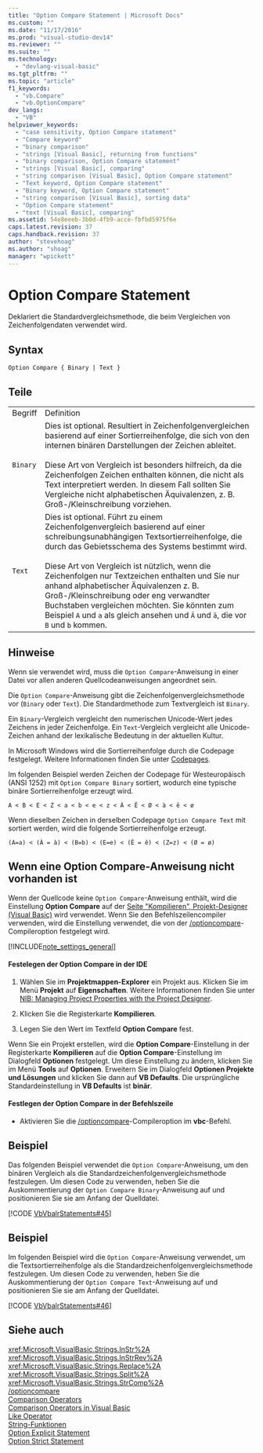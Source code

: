 ```yaml
---
title: "Option Compare Statement | Microsoft Docs"
ms.custom: ""
ms.date: "11/17/2016"
ms.prod: "visual-studio-dev14"
ms.reviewer: ""
ms.suite: ""
ms.technology: 
  - "devlang-visual-basic"
ms.tgt_pltfrm: ""
ms.topic: "article"
f1_keywords: 
  - "vb.Compare"
  - "vb.OptionCompare"
dev_langs: 
  - "VB"
helpviewer_keywords: 
  - "case sensitivity, Option Compare statement"
  - "Compare keyword"
  - "binary comparison"
  - "strings [Visual Basic], returning from functions"
  - "binary comparison, Option Compare statement"
  - "strings [Visual Basic], comparing"
  - "string comparison [Visual Basic], Option Compare statement"
  - "Text keyword, Option Compare statement"
  - "Binary keyword, Option Compare statement"
  - "string comparison [Visual Basic], sorting data"
  - "Option Compare statement"
  - "text [Visual Basic], comparing"
ms.assetid: 54e8eeeb-3b0d-4fb9-acce-fbfbd5975f6e
caps.latest.revision: 37
caps.handback.revision: 37
author: "stevehoag"
ms.author: "shoag"
manager: "wpickett"
---
```

# Option Compare Statement
Deklariert die Standardvergleichsmethode, die beim Vergleichen von Zeichenfolgendaten verwendet wird.  
  
## Syntax  
  
```  
Option Compare { Binary | Text }  
```  
  
## Teile  
  
|||  
|-|-|  
|Begriff|Definition|  
|`Binary`|Dies ist optional.  Resultiert in Zeichenfolgenvergleichen basierend auf einer Sortierreihenfolge, die sich von den internen binären Darstellungen der Zeichen ableitet.<br /><br /> Diese Art von Vergleich ist besonders hilfreich, da die Zeichenfolgen Zeichen enthalten können, die nicht als Text interpretiert werden.  In diesem Fall sollten Sie Vergleiche nicht alphabetischen Äquivalenzen, z. B. Groß\-\/Kleinschreibung vorziehen.|  
|`Text`|Dies ist optional.  Führt zu einem Zeichenfolgenvergleich basierend auf einer schreibungsunabhängigen Textsortierreihenfolge, die durch das Gebietsschema des Systems bestimmt wird.<br /><br /> Diese Art von Vergleich ist nützlich, wenn die Zeichenfolgen nur Textzeichen enthalten und Sie nur anhand alphabetischer Äquivalenzen z. B. Groß\-\/Kleinschreibung oder eng verwandter Buchstaben vergleichen möchten.  Sie könnten zum Beispiel `A` und `a` als gleich ansehen und `Ä` und `ä`, die vor `B` und `b` kommen.|  
  
## Hinweise  
 Wenn sie verwendet wird, muss die `Option Compare`\-Anweisung in einer Datei vor allen anderen Quellcodeanweisungen angeordnet sein.  
  
 Die `Option Compare`\-Anweisung gibt die Zeichenfolgenvergleichsmethode vor \(`Binary` oder `Text`\).  Die Standardmethode zum Textvergleich ist `Binary`.  
  
 Ein `Binary`\-Vergleich vergleicht den numerischen Unicode\-Wert jedes Zeichens in jeder Zeichenfolge.  Ein `Text`\-Vergleich vergleicht alle Unicode\-Zeichen anhand der lexikalische Bedeutung in der aktuellen Kultur.  
  
 In Microsoft Windows wird die Sortierreihenfolge durch die Codepage festgelegt.  Weitere Informationen finden Sie unter [Codepages](/visual-cpp/c-runtime-library/code-pages).  
  
 Im folgenden Beispiel werden Zeichen der Codepage für Westeuropäisch \(ANSI 1252\) mit `Option Compare Binary` sortiert, wodurch eine typische binäre Sortierreihenfolge erzeugt wird.  
  
 `A < B < E < Z < a < b < e < z < À < Ê < Ø < à < ê < ø`  
  
 Wenn dieselben Zeichen in derselben Codepage `Option Compare Text` mit sortiert werden, wird die folgende Sortierreihenfolge erzeugt.  
  
 `(A=a) < (À = à) < (B=b) < (E=e) < (Ê = ê) < (Z=z) < (Ø = ø)`  
  
## Wenn eine Option Compare\-Anweisung nicht vorhanden ist  
 Wenn der Quellcode keine `Option Compare`\-Anweisung enthält, wird die Einstellung **Option Compare** auf der [Seite "Kompilieren", Projekt\-Designer \(Visual Basic\)](/visual-studio/ide/reference/compile-page-project-designer-visual-basic) wird verwendet.  Wenn Sie den Befehlszeilencompiler verwenden, wird die Einstellung verwendet, die von der [\/optioncompare](../../../visual-basic/reference/command-line-compiler/optioncompare.md)\-Compileroption festgelegt wird.  
  
 [!INCLUDE[note_settings_general](../../../csharp/language-reference/compiler-messages/includes/note_settings_general_md.md)]  
  
#### Festelegen der Option Compare in der IDE  
  
1.  Wählen Sie im **Projektmappen\-Explorer** ein Projekt aus.  Klicken Sie im Menü **Projekt** auf **Eigenschaften**.  Weitere Informationen finden Sie unter [NIB: Managing Project Properties with the Project Designer](http://msdn.microsoft.com/de-de/983f3c18-832f-4666-afec-74b716ff3e0e).  
  
2.  Klicken Sie die Registerkarte **Kompilieren**.  
  
3.  Legen Sie den Wert im Textfeld **Option Compare** fest.  
  
 Wenn Sie ein Projekt erstellen, wird die **Option Compare**\-Einstellung in der Registerkarte **Kompilieren** auf die **Option Compare**\-Einstellung im Dialogfeld **Optionen** festgelegt.  Um diese Einstellung zu ändern, klicken Sie im Menü **Tools** auf **Optionen**.  Erweitern Sie im Dialogfeld **Optionen Projekte und Lösungen** und klicken Sie dann auf **VB Defaults**.  Die ursprüngliche Standardeinstellung in **VB Defaults** ist **binär**.  
  
#### Festlegen der Option Compare in der Befehlszeile  
  
-   Aktivieren Sie die [\/optioncompare](../../../visual-basic/reference/command-line-compiler/optioncompare.md)\-Compileroption im **vbc**\-Befehl.  
  
## Beispiel  
 Das folgenden Beispiel verwendet die `Option Compare`\-Anweisung, um den binären Vergleich als die Standardzeichenfolgenvergleichsmethode festzulegen.  Um diesen Code zu verwenden, heben Sie die Auskommentierung der `Option Compare Binary`\-Anweisung auf und positionieren Sie sie am Anfang der Quelldatei.  
  
 [!CODE [VbVbalrStatements#45](../CodeSnippet/VS_Snippets_VBCSharp/VbVbalrStatements#45)]  
  
## Beispiel  
 Im folgenden Beispiel wird die `Option Compare`\-Anweisung verwendet, um die Textsortierreihenfolge als die Standardzeichenfolgenvergleichsmethode festzulegen.  Um diesen Code zu verwenden, heben Sie die Auskommentierung der `Option Compare Text`\-Anweisung auf und positionieren Sie sie am Anfang der Quelldatei.  
  
 [!CODE [VbVbalrStatements#46](../CodeSnippet/VS_Snippets_VBCSharp/VbVbalrStatements#46)]  
  
## Siehe auch  
 <xref:Microsoft.VisualBasic.Strings.InStr%2A>   
 <xref:Microsoft.VisualBasic.Strings.InStrRev%2A>   
 <xref:Microsoft.VisualBasic.Strings.Replace%2A>   
 <xref:Microsoft.VisualBasic.Strings.Split%2A>   
 <xref:Microsoft.VisualBasic.Strings.StrComp%2A>   
 [\/optioncompare](../../../visual-basic/reference/command-line-compiler/optioncompare.md)   
 [Comparison Operators](../../../visual-basic/language-reference/operators/comparison-operators.md)   
 [Comparison Operators in Visual Basic](../../../visual-basic/programming-guide/language-features/operators-and-expressions/comparison-operators.md)   
 [Like Operator](../../../visual-basic/language-reference/operators/like-operator.md)   
 [String\-Funktionen](../../../visual-basic/language-reference/functions/string-functions.md)   
 [Option Explicit Statement](../../../visual-basic/language-reference/statements/option-explicit-statement.md)   
 [Option Strict Statement](../../../visual-basic/language-reference/statements/option-strict-statement.md)